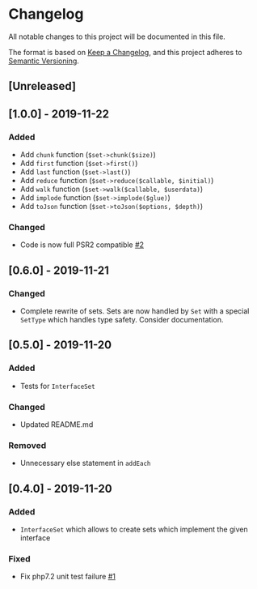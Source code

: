 # Changelog
All notable changes to this project will be documented in this file.

The format is based on [Keep a Changelog](https://keepachangelog.com/en/1.0.0/),
and this project adheres to [Semantic Versioning](https://semver.org/spec/v2.0.0.html).

## [Unreleased]

## [1.0.0] - 2019-11-22
### Added
- Add `chunk` function (`$set->chunk($size)`)
- Add `first` function (`$set->first()`)
- Add `last` function (`$set->last()`)
- Add `reduce` function (`$set->reduce($callable, $initial)`)
- Add `walk` function (`$set->walk($callable, $userdata)`)
- Add `implode` function (`$set->implode($glue)`)
- Add `toJson` function (`$set->toJson($options, $depth)`)

### Changed
- Code is now full PSR2 compatible [#2](https://github.com/regnerisch/sets/pull/2)

## [0.6.0] - 2019-11-21
### Changed
- Complete rewrite of sets. Sets are now handled by `Set` with a special `SetType` which handles type safety. Consider documentation.

## [0.5.0] - 2019-11-20
### Added
- Tests for `InterfaceSet`

### Changed
- Updated README.md

### Removed
- Unnecessary else statement in `addEach`

## [0.4.0] - 2019-11-20
### Added
- `InterfaceSet` which allows to create sets which implement the given interface 

### Fixed
- Fix php7.2 unit test failure [#1](https://github.com/regnerisch/sets/issues/1)

